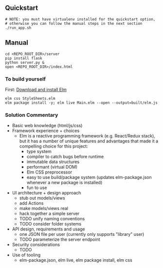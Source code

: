 ## Quickstart

```
# NOTE: you must have virtualenv installed for the quickstart option,
# otherwise you can follow the manual steps in the next section
./run_app.sh
```

## Manual
```
cd <REPO_ROOT_DIR>/server
pip install flask
python server.py &
open <REPO_ROOT_DIR>/index.html
```


### To build yourself
First: [Download and install Elm](http://elm-lang.org/install)
```
elm css StyleSheets.elm
elm package install -y; elm live Main.elm --open --output=built/elm.js
```

### Solution Commentary
- Basic web knowledge (html/js/css)
- Framework experience + choices
  - Elm is a reactive programming framework (e.g. React/Redux stack), but it has a number of unique features and advantages that made it a compelling choice for this project:
    - type system
    - compiler to catch bugs before runtime
    - immutable data structures
    - performant (virtual DOM)
    - Elm CSS preprocessor
    - easy to use build/package system (updates elm-package.json whenever a new package is installed)
    - fun to use
- UI architecture + design approach
  - stub out models/views
  - add Actions
  - make models/views real
  - hack together a simple server
  - TODO unify naming conventions
  - TODO consider folder systems
- API design, requirements and usage
  - one JSON file per user (currently only supports "library" user)
  - TODO parameterize the server endpoint
- Security considerations
  - TODO
- Use of tooling
  - elm-package.json, elm live, elm package install, elm css
